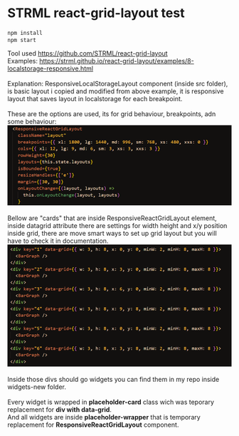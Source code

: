 # STRML react-grid-layout test
```
npm install
npm start
```
Tool used https://github.com/STRML/react-grid-layout <br />
Examples: https://strml.github.io/react-grid-layout/examples/8-localstorage-responsive.html <br /><br />
Explanation: ResponsiveLocalStorageLayout component (inside src folder), is basic layout i copied and modified from above example, it is responsive layout that saves layout in localstorage for each breakpoint.<br /><br />
These are the options are used, its for grid behaviour, breakpoints, adn some behaviour:<br />
![Alt text](./public/rgl-img-01.png?raw=true "Title")<br /><br />
Bellow are  "cards" that are inside  ResponsiveReactGridLayout element, inside datagrid attribute there are settings for width height and x/y position inside grid, there are move smart ways to set up grid layout but you will have to check it in documentation.<br />
![Alt text](./public/rgl-img-02.png?raw=true "Title")<br /><br />
Inside those divs should go widgets you can find them in my repo inside widgets-new folder. <br /><br />
Every widget is wrapped in **placeholder-card** class wich was teporary replacement for **div with data-grid**.<br />
And all widgets are inside **placeholder-wrapper** that is temporary replacement for **ResponsiveReactGridLayout** component.<br />



